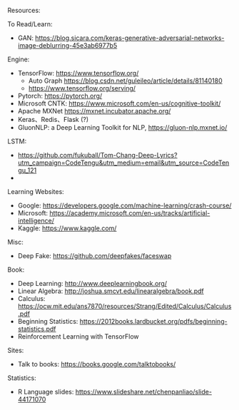 Resources:

To Read/Learn:
 * GAN: https://blog.sicara.com/keras-generative-adversarial-networks-image-deblurring-45e3ab6977b5

Engine:
* TensorFlow: https://www.tensorflow.org/
  * Auto Graph https://blog.csdn.net/guleileo/article/details/81140180
  * https://www.tensorflow.org/serving/
* Pytorch: https://pytorch.org/
* Microsoft CNTK: https://www.microsoft.com/en-us/cognitive-toolkit/
* Apache MXNet https://mxnet.incubator.apache.org/
* Keras、Redis、Flask (?)
* GluonNLP: a Deep Learning Toolkit for NLP, https://gluon-nlp.mxnet.io/


LSTM:
 * https://github.com/fukuball/Tom-Chang-Deep-Lyrics?utm_campaign=CodeTengu&utm_medium=email&utm_source=CodeTengu_121
 * 

Learning Websites:
 * Google: https://developers.google.com/machine-learning/crash-course/
 * Microsoft: https://academy.microsoft.com/en-us/tracks/artificial-intelligence/
 * Kaggle: https://www.kaggle.com/

Misc:
 * Deep Fake: https://github.com/deepfakes/faceswap

Book:
 * Deep Learning: http://www.deeplearningbook.org/
 * Linear Algebra: http://joshua.smcvt.edu/linearalgebra/book.pdf
 * Calculus: https://ocw.mit.edu/ans7870/resources/Strang/Edited/Calculus/Calculus.pdf
 * Beginning Statistics: https://2012books.lardbucket.org/pdfs/beginning-statistics.pdf
 * Reinforcement Learning with TensorFlow


Sites:
 * Talk to books: https://books.google.com/talktobooks/

Statistics:
 * R Language slides: https://www.slideshare.net/chenpanliao/slide-44171070